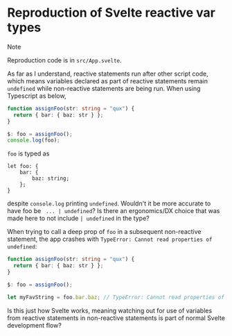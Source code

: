 # Reproduction of Svelte reactive var types

> [!NOTE]
> Reproduction code is in `src/App.svelte`.

As far as I understand, reactive statements run after other script code, which means variables declared as part of reactive statements remain `undefined` while non-reactive statements are being run. When using Typescript as below,

```ts
function assignFoo(str: string = "qux") {
  return { bar: { baz: str } };
}

$: foo = assignFoo();
console.log(foo);
```

`foo` is typed as

```
let foo: {
    bar: {
        baz: string;
    };
}
```

despite `console.log` printing `undefined`. Wouldn't it be more accurate to have foo be ` ... | undefined`? Is there an ergonomics/DX choice that was made here to not include `| undefined` in the type?

When trying to call a deep prop of `foo` in a subsequent non-reactive statement, the app crashes with `TypeError: Cannot read properties of undefined`:

```ts
function assignFoo(str: string = "qux") {
  return { bar: { baz: str } };
}

$: foo = assignFoo();

let myFavString = foo.bar.baz; // TypeError: Cannot read properties of undefined (reading 'bar')
```

Is this just how Svelte works, meaning watching out for use of variables from reactive statements in non-reactive statements is part of normal Svelte development flow?
